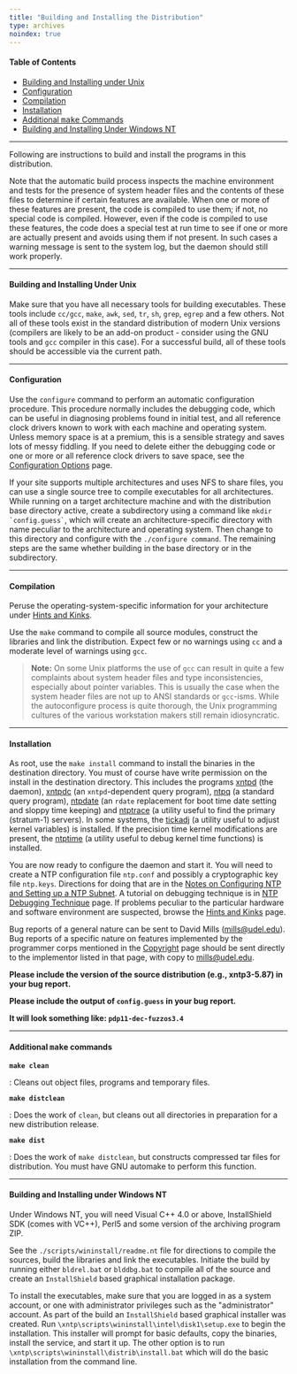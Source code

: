 ```yaml
---
title: "Building and Installing the Distribution"
type: archives
noindex: true
---
```


#### Table of Contents

*   [Building and Installing under Unix](/documentation/3-5.93e/build/#building-and-installing-under-unix)
*   [Configuration](/documentation/3-5.93e/build/#configuration)
*   [Compilation](/documentation/3-5.93e/build/#compilation)
*   [Installation](/documentation/3-5.93e/build/#installation)
*   [Additional <tt>make</tt> Commands](/documentation/3-5.93e/build/#additional-ttmakett-commands)
*   [Building and Installing Under Windows NT](/documentation/3-5.93e/build/#building-and-installing-under-windows-nt)

* * *

Following are instructions to build and install the programs in this distribution.

Note that the automatic build process inspects the machine environment and tests for the presence of system header files and the contents of these files to determine if certain features are available. When one or more of these features are present, the code is compiled to use them; if not, no special code is compiled. However, even if the code is compiled to use these features, the code does a special test at run time to see if one or more are actually present and avoids using them if not present. In such cases a warning message is sent to the system log, but the daemon should still work properly. 

* * *

#### Building and Installing Under Unix

Make sure that you have all necessary tools for building executables. These tools include <code>cc/gcc</code>, <code>make</code>, <code>awk</code>, <code>sed</code>, <code>tr</code>, <code>sh</code>, <code>grep</code>, <code>egrep</code> and a few others. Not all of these tools exist in the standard distribution of modern Unix versions (compilers are likely to be an add-on product - consider using the GNU tools and <code>gcc</code> compiler in this case). For a successful build, all of these tools should be accessible via the current path.

* * *

#### Configuration

Use the <code>configure</code> command to perform an automatic configuration procedure. This procedure normally includes the debugging code, which can be useful in diagnosing problems found in initial test, and all reference clock drivers known to work with each machine and operating system. Unless memory space is at a premium, this is a sensible strategy and saves lots of messy fiddling. If you need to delete either the debugging code or one or more or all reference clock drivers to save space, see the [Configuration Options](/documentation/3-5.93e/config/) page.

If your site supports multiple architectures and uses NFS to share files, you can use a single source tree to compile executables for all architectures. While running on a target architecture machine and with the distribution base directory active, create a subdirectory using a command like <code>mkdir \`config.guess\`</code>, which will create an architecture-specific directory with name peculiar to the architecture and operating system. Then change to this directory and configure with the <code>./configure command</code>. The remaining steps are the same whether building in the base directory or in the subdirectory. 

* * *

#### Compilation

Peruse the operating-system-specific information for your architecture under [Hints and Kinks](/documentation/3-5.93e/hints/). 

Use the <code>make</code> command to compile all source modules, construct the libraries and link the distribution. Expect few or no warnings using <code>cc</code> and a moderate level of warnings using <code>gcc</code>.
> **Note:** On some Unix platforms the use of <code>gcc</code> can result in quite a few complaints about system header files and type inconsistencies, especially about pointer variables. This is usually the case when the system header files are not up to ANSI standards or <code>gcc</code>-isms. While the autoconfigure process is quite thorough, the Unix programming cultures of the various workstation makers still remain idiosyncratic.

* * *

#### Installation

As root, use the <code>make install</code> command to install the binaries in the destination directory. You must of course have write permission on the install in the destination directory. This includes the programs [xntpd](/documentation/3-5.93e/xntpd/) (the daemon), [xntpdc](/documentation/3-5.93e/xntpdc/) (an <code>xntpd</code>-dependent query program), [ntpq](/documentation/3-5.93e/ntpq/) (a standard query program), [ntpdate](/documentation/3-5.93e/ntpdate/) (an <code>rdate</code> replacement for boot time date setting and sloppy time keeping) and [ntptrace](/documentation/3-5.93e/ntptrace/) (a utility useful to find the primary (stratum-1) servers). In some systems, the [tickadj](/documentation/3-5.93e/tickadj/) (a utility useful to adjust kernel variables) is installed. If the precision time kernel modifications are present, the [ntptime](/documentation/3-5.93e/ntptime/) (a utility useful to debug kernel time functions) is installed. 

You are now ready to configure the daemon and start it. You will need to create a NTP configuration file <code>ntp.conf</code> and possibly a cryptographic key file <code>ntp.keys</code>. Directions for doing that are in the [Notes on Configuring NTP and Setting up a NTP Subnet](/documentation/3-5.93e/notes/). A tutorial on debugging technique is in [NTP Debugging Technique](/documentation/3-5.93e/debug/) page. If problems peculiar to the particular hardware and software environment are suspected, browse the [Hints and Kinks](/documentation/3-5.93e/hints/) page. 

Bug reports of a general nature can be sent to David Mills (mills@udel.edu). Bug reports of a specific nature on features implemented by the programmer corps mentioned in the [Copyright](/documentation/3-5.93e/copyright/) page should be sent directly to the implementor listed in that page, with copy to mills@udel.edu.

**Please include the version of the source distribution (e.g., xntp3-5.87) in your bug report.** 
 
**Please include the output of <code>config.guess</code> in your bug report.** 

**It will look something like: <code>pdp11-dec-fuzzos3.4</code>**

* * *

#### Additional <tt>make</tt> commands

<code>**make clean**</code>

: Cleans out object files, programs and temporary files.

<code>**make distclean**</code>

: Does the work of <code>clean</code>, but cleans out all directories in preparation for a new distribution release.

<code>**make dist**</code>

: Does the work of <code>make distclean</code>, but constructs compressed tar files for distribution. You must have GNU automake to perform this function.

* * *

#### Building and Installing under Windows NT

Under Windows NT, you will need Visual C++ 4.0 or above, InstallShield SDK (comes with VC++), Perl5 and some version of the archiving program ZIP.

See the <code>./scripts/wininstall/readme.nt</code> file for directions to compile the sources, build the libraries and link the executables. Initiate the build by running either <code>bldrel.bat</code> or <code>blddbg.bat</code> to compile all of the source and create an <code>InstallShield</code> based graphical installation package.

To install the executables, make sure that you are logged in as a system account, or one with administrator privileges such as the "administrator" account. As part of the build an <code>InstallShield</code> based graphical installer was created. Run `\xntp\scripts\wininstall\intel\disk1\setup.exe` to begin the installation. This installer will prompt for basic defaults, copy the binaries, install the service, and start it up. The other option is to run `\xntp\scripts\wininstall\distrib\install.bat` which will do the basic installation from the command line.